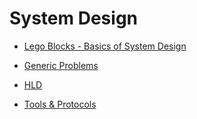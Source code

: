 # System Design
* [Lego Blocks - Basics of System Design](Basics/README.md)
* [Generic Problems](Generic/README.md)
* [HLD](HLD/README.md)

* [Tools & Protocols](Tools/README.md)